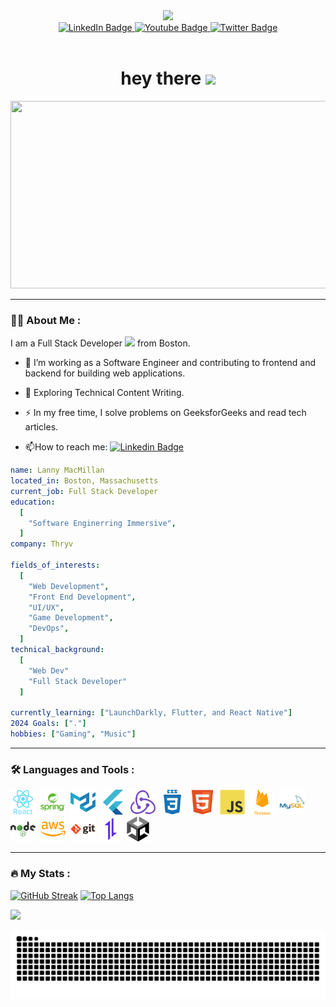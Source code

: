 <div id="header" align="center">
  <img src="https://media.giphy.com/media/M9gbBd9nbDrOTu1Mqx/giphy.gif" width="100"/>

<!-- social badges -->
  <div id="badges">
    <a href="your-linkedin-URL">
      <img src="https://img.shields.io/badge/LinkedIn-blue?style=for-the-badge&logo=linkedin&logoColor=white" alt="LinkedIn Badge"/>
    </a>
    <a href="your-youtube-URL">
      <img src="https://img.shields.io/badge/YouTube-red?style=for-the-badge&logo=youtube&logoColor=white" alt="Youtube Badge"/>
    </a>
    <a href="your-twitter-URL">
      <img src="https://img.shields.io/badge/Twitter-blue?style=for-the-badge&logo=twitter&logoColor=white" alt="Twitter Badge"/>
    </a>
  </div>
<!-- profile views -->
  <img src="https://komarev.com/ghpvc/?username=Lanny-MacMillan&style=flat-square&color=blue" alt=""/>
  
<!-- waving -->
  <h1>
    hey there
    <img src="https://media.giphy.com/media/hvRJCLFzcasrR4ia7z/giphy.gif" width="30px"/>
  </h1>
</div>

<!-- me at pc -->
<div align="center">
  <img src="https://media.giphy.com/media/dWesBcTLavkZuG35MI/giphy.gif" width="600" height="300"/>
</div>

---

### :woman_technologist: About Me :
I am a Full Stack Developer <img src="https://media.giphy.com/media/WUlplcMpOCEmTGBtBW/giphy.gif" width="30"> from Boston.

- :telescope: I’m working as a Software Engineer and contributing to frontend and backend for building web applications.

- :seedling: Exploring Technical Content Writing.

- :zap: In my free time, I solve problems on GeeksforGeeks and read tech articles.

- :mailbox:How to reach me: [![Linkedin Badge](https://img.shields.io/badge/-Lanny-blue?style=flat&logo=Linkedin&logoColor=white)](https://www.linkedin.com/in/lanny-macmillan/)

```yaml
name: Lanny MacMillan
located_in: Boston, Massachusetts
current_job: Full Stack Developer
education:
  [
    "Software Enginerring Immersive",
  ]
company: Thryv

fields_of_interests:
  [
    "Web Development",
    "Front End Development",
    "UI/UX",
    "Game Development",
    "DevOps",
  ]
technical_background:
  [
    "Web Dev"
    "Full Stack Developer"
  ]
  
currently_learning: ["LaunchDarkly, Flutter, and React Native"]
2024 Goals: ["."]
hobbies: ["Gaming", "Music"]
```
---

### :hammer_and_wrench: Languages and Tools :
<div>
  <img src="https://github.com/devicons/devicon/blob/master/icons/react/react-original-wordmark.svg" title="React" alt="React" width="40" height="40"/>&nbsp;
  <img src="https://github.com/devicons/devicon/blob/master/icons/spring/spring-original-wordmark.svg" title="Spring" alt="Spring" width="40" height="40"/>&nbsp;
  <img src="https://github.com/devicons/devicon/blob/master/icons/materialui/materialui-original.svg" title="Material UI" alt="Material UI" width="40" height="40"/>&nbsp;
  <img src="https://github.com/devicons/devicon/blob/master/icons/flutter/flutter-original.svg" title="Flutter" alt="Flutter" width="40" height="40"/>&nbsp;
  <img src="https://github.com/devicons/devicon/blob/master/icons/redux/redux-original.svg" title="Redux" alt="Redux " width="40" height="40"/>&nbsp;
  <img src="https://github.com/devicons/devicon/blob/master/icons/css3/css3-plain-wordmark.svg"  title="CSS3" alt="CSS" width="40" height="40"/>&nbsp;
  <img src="https://github.com/devicons/devicon/blob/master/icons/html5/html5-original.svg" title="HTML5" alt="HTML" width="40" height="40"/>&nbsp;
  <img src="https://github.com/devicons/devicon/blob/master/icons/javascript/javascript-original.svg" title="JavaScript" alt="JavaScript" width="40" height="40"/>&nbsp;
  <img src="https://github.com/devicons/devicon/blob/master/icons/firebase/firebase-plain-wordmark.svg" title="Firebase" alt="Firebase" width="40" height="40"/>&nbsp;
  <img src="https://github.com/devicons/devicon/blob/master/icons/mysql/mysql-original-wordmark.svg" title="MySQL"  alt="MySQL" width="40" height="40"/>&nbsp;
  <img src="https://github.com/devicons/devicon/blob/master/icons/nodejs/nodejs-original-wordmark.svg" title="NodeJS" alt="NodeJS" width="40" height="40"/>&nbsp;
  <img src="https://github.com/devicons/devicon/blob/master/icons/amazonwebservices/amazonwebservices-plain-wordmark.svg" title="AWS" alt="AWS" width="40" height="40"/>&nbsp;
  <img src="https://github.com/devicons/devicon/blob/master/icons/git/git-original-wordmark.svg" title="Git" **alt="Git" width="40" height="40"/>
  <img src="https://github.com/devicons/devicon/blob/master/icons/axios/axios-plain.svg" title="axios" **alt="axios" width="40" height="40"/>
  <img src="https://github.com/devicons/devicon/blob/master/icons/unity/unity-original.svg" title="unity" **alt="axios" width="40" height="40"/>
  
          
  
</div>

---
<!-- Streak style generator: https://github-readme-streak-stats.herokuapp.com/demo/ -->
### :fire: My Stats :
[![GitHub Streak](https://github-readme-streak-stats.herokuapp.com?user=Lanny-MacMillan&theme=travelers-theme&card_width=1100)](https://git.io/streak-stats)
[![Top Langs](https://github-readme-stats.vercel.app/api/top-langs/?username=Lanny-MacMillan&layout=compact&theme=vision-friendly-dark)](https://github.com/Lanny-MacMillan/github-readme-stats)

<picture>
  <source
    srcset="https://github-readme-stats.vercel.app/api?username=Lanny-MacMillan&show_icons=true&theme=vision-friendly-dark"
    media="(prefers-color-scheme: dark)"
  />
  <source
    srcset="https://github-readme-stats.vercel.app/api?username=Lanny-MacMillan&show_icons=true&theme=vision-friendly-dark)"
    media="(prefers-color-scheme: light), (prefers-color-scheme: no-preference)"
  />
  <img src="https://github-readme-stats.vercel.app/api?username=Lanny-MacMillan&show_icons=true" />
</picture>

 ![Snake animation](https://github.com/Lanny-MacMillan/Lanny-MacMillan/blob/output/github-contribution-grid-snake.svg)
